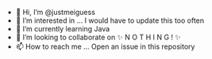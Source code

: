 - 👋 Hi, I’m @justmeiguess
- 👀 I’m interested in ... I would have to update this too often
- 🌱 I’m currently learning Java
- 💞️ I’m looking to collaborate on ✨ N O T H I N G ! ✨ 
- 📫 How to reach me ... Open an issue in this repository

<!---
justmeiguess/justmeiguess is a ✨ special ✨ repository because its `README.md` (this file) appears on your GitHub profile.
You can click the Preview link to take a look at your changes.
--->
